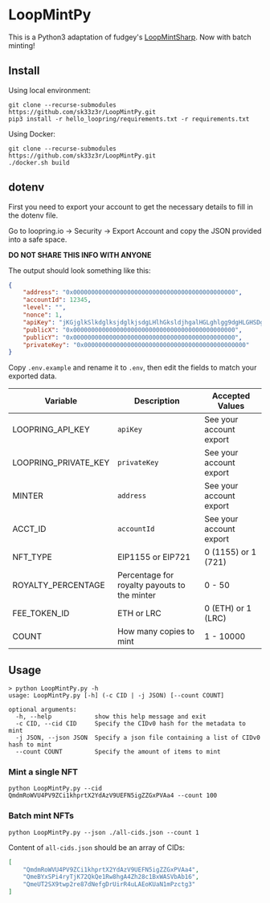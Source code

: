 # LoopMintPy

This is a Python3 adaptation of fudgey's [LoopMintSharp](https://github.com/fudgebucket27/LoopMintSharp).
Now with batch minting!

## Install

Using local environment:

```shell
git clone --recurse-submodules https://github.com/sk33z3r/LoopMintPy.git
pip3 install -r hello_loopring/requirements.txt -r requirements.txt
```

Using Docker:

```shell
git clone --recurse-submodules https://github.com/sk33z3r/LoopMintPy.git
./docker.sh build
```

## dotenv

First you need to export your account to get the necessary details to fill in the dotenv file.

Go to loopring.io -> Security -> Export Account and copy the JSON provided into a safe space.

**DO NOT SHARE THIS INFO WITH ANYONE**

The output should look something like this:

```json
{
    "address": "0x000000000000000000000000000000000000000000000",
    "accountId": 12345,
    "level": "",
    "nonce": 1,
    "apiKey": "jKGjglkSlkdglksjdglkjsdgLHlhGksldjhgalHGLghlgg9dgHLGHSDgh",
    "publicX": "0x000000000000000000000000000000000000000000000",
    "publicY": "0x000000000000000000000000000000000000000000000",
    "privateKey": "0x000000000000000000000000000000000000000000000"
}
```

Copy `.env.example` and rename it to `.env`, then edit the fields to match your exported data.

| Variable             | Description                                  | Accepted Values         |
|----------------------|----------------------------------------------|-------------------------|
| LOOPRING_API_KEY     | `apiKey`                                     | See your account export |
| LOOPRING_PRIVATE_KEY | `privateKey`                                 | See your account export |
| MINTER               | `address`                                    | See your account export |
| ACCT_ID              | `accountId`                                  | See your account export |
| NFT_TYPE             | EIP1155 or EIP721                            | 0 (1155) or 1 (721)     |
| ROYALTY_PERCENTAGE   | Percentage for royalty payouts to the minter | 0 - 50                  |
| FEE_TOKEN_ID         | ETH or LRC                                   | 0 (ETH) or 1 (LRC)      |
| COUNT                | How many copies to mint                      | 1 - 10000               |

## Usage

```shell
> python LoopMintPy.py -h
usage: LoopMintPy.py [-h] (-c CID | -j JSON) [--count COUNT]

optional arguments:
  -h, --help            show this help message and exit
  -c CID, --cid CID     Specify the CIDv0 hash for the metadata to mint
  -j JSON, --json JSON  Specify a json file containing a list of CIDv0 hash to mint
  --count COUNT         Specify the amount of items to mint
```

### Mint a single NFT

```shell
python LoopMintPy.py --cid QmdmRoWVU4PV9ZCi1khprtX2YdAzV9UEFN5igZZGxPVAa4 --count 100
```

### Batch mint NFTs

```shell
python LoopMintPy.py --json ./all-cids.json --count 1
```

Content of `all-cids.json` should be an array of CIDs:
```json
[
    "QmdmRoWVU4PV9ZCi1khprtX2YdAzV9UEFN5igZZGxPVAa4",
    "QmeBYxSPi4ryTjK72QkQe1Rw8hgA4Zh28c1BxWASVbAb16",
    "QmeUT2SX9twp2re87dNefgDrUirR4uLAEoKUaN1mPzctg3"
]
```